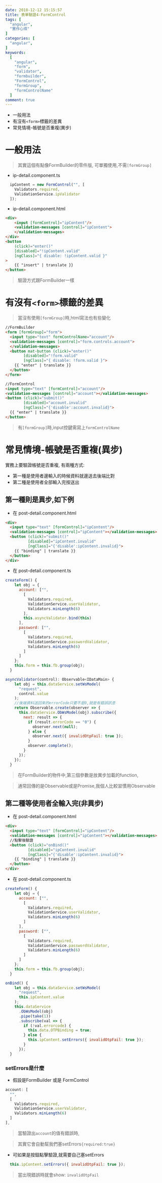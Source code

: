 ```yaml
---
date: 2018-12-12 15:15:57
title: 表單驗證4-FormControl
tags: [
  "angular",
  "實作心得"
]
categories: [
  "angular",
]
keywords:
  [
    "angular",
    "form",
    "validator",
    "formbuilder",
    "FormControl",
    "formGroup",
    "formControlName"
  ]
comment: true
---
```


- 一般用法
- 有沒有`<form>`標籤的差異
- 常見情境-帳號是否重複(異步)
  <!--more-->

# 一般用法

> 其實這個有點像FormBuilder的零件版,
可單獨使用,不需`[formGroup]`

- ip-detail.component.ts

```js
  ipContent = new FormControl("", [
    Validators.required,
    ValidationService.ipValidator
  ]);
```

- ip-detail.component.html

```html
<div>
    <input [formControl]="ipContent"/>
    <validation-messages [control]="ipContent">
    </validation-messages>
</div>
<button
    (click)="enter()"
    [disabled]="!ipContent.valid"
    [ngClass]="{ disable: !ipContent.valid }"
>
    {{ "insert" | translate }}
</button>
```

> 驗證方式跟FormBuilder一樣


# 有沒有`<form>`標籤的差異

> 當沒有使用`[formGroup]`時,html寫法也有些變化

```html
//FormBuilder
<form [formGroup]="form">
  <input type="text" formControlName="account"/>
  <validation-messages [control]="form.controls.account">
  </validation-messages>
  <button mat-button (click)="enter()" 
        [disabled]="!form.valid" 
        [ngClass]="{ disable: !form.valid }">
    {{ "enter" | translate }}
  </button>
</form>
```

```html
//FormControl
<input type="text" [formControl]="account"/>
<validation-messages [control]="account"></validation-messages>
<button (click)="submit()" 
        [disabled]="account.invalid" 
        [ngClass]="{'disable':account.invalid}">
  {{ "enter" | translate }}
</button>
```

> 有`[formGroup]`時,input控鍵需寫上`formControlName`

# 常見情境-帳號是否重複(異步)

實務上要驗證帳號是否重複,
有兩種方式:

- 第一種是使用者邊輸入的時候資料就邊送去後端比對
- 第二種是使用者全部輸入完按送出


## 第一種則是異步,如下例

- 在 post-detail.component.html

```html
<div>
  <input type="text" [formControl]="ipContent"/>
  <validation-messages [control]="ipContent"></validation-messages>
  <button (click)="submit()" 
          [disabled]="ipContent.invalid" 
          [ngClass]="{'disable':ipContent.invalid}">
    {{ "binding" | translate }}
  </button>
</div>
```

- 在 post-detail.component.ts

```js
createForm() {
    let obj = {
      account: ["",
        [
          Validators.required,
          ValidationService.userValidator,
          Validators.minLength(6)
        ], 
        this.asyncValidator.bind(this)
      ],
      password: ["",
        [
          Validators.required,
          ValidationService.passwordValidator,
          Validators.minLength(6)
        ]
      ]
    };
    this.form = this.fb.group(obj);
  }

asyncValidator(control): Observable<IDataMain> {
    let obj = this.dataService.setWsModel(
      "request",
      control.value
    );
    //後端資料送回來的errorCode只要不是0,就是有錯誤訊息
    return Observable.create(observer => {
      this.dataService.ObWsModel(obj).subscribe({
        next: result => {
          if (result.errorCode == "0") {
            observer.next(null);
          } else {
            observer.next({ invalidOtpFail: true });
          }
          observer.complete();
        }
      });
    });
  }
```
> 在FormBuilder的物件中,第三個參數是放異步加載的function,

> 通常回傳的是Observable或是Promise,我個人比較習慣用Observable


## 第二種等使用者全輸入完(非異步)

- 在 post-detail.component.html

```html
<div>
  <input type="text" [formControl]="ipContent"/>
  <validation-messages [control]="ipContent"></validation-messages>
  //點擊後驗證
  <button (click)="onBind()" 
          [disabled]="ipContent.invalid" 
          [ngClass]="{'disable':ipContent.invalid}">
    {{ "binding" | translate }}
  </button>
</div>
```

- 在 post-detail.component.ts

```js
createForm() {
    let obj = {
      account: ["",
        [
          Validators.required,
          ValidationService.userValidator,
          Validators.minLength(6)
        ]
      ],
      password: ["",
        [
          Validators.required,
          ValidationService.passwordValidator,
          Validators.minLength(6)
        ]
      ]
    };
    this.form = this.fb.group(obj);
  }

onBind() {
    let obj = this.dataService.setWsModel(
      "request",
      this.ipContent.value
    );
    this.dataService
      .ObWsModel(obj)
      .pipe(take(1))
      .subscribe(val => {
        if (!val.errorcode) {
          this.data.OTPBinding = true;
        } else {
          this.ipContent.setErrors({ invalidOtpFail: true });
        }
      });
  }
```

### setErrors是什麼

- 假設是FormBuilder 或是 FormControl

```js
account: [
  "",
  [
    Validators.required,
    ValidationService.userValidator,
    Validators.minLength(6)
  ]
],
```

> 當驗證出`account`的值有錯誤時,

> 其實它會自動幫我們塞setErrors`{required:true}`

- 可如果是按鈕點擊驗證,就需要自己塞setErrors

```js
  this.ipContent.setErrors({ invalidOtpFail: true });
```

> 當出現錯誤時就會show: `invalidOtpFail`